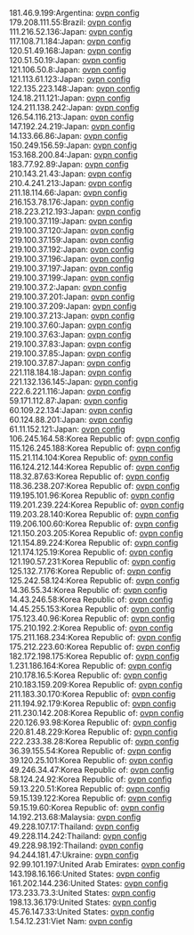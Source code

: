 181.46.9.199:Argentina: [ovpn config](vpn/181_46_9_199.ovpn)  
179.208.111.55:Brazil: [ovpn config](vpn/179_208_111_55.ovpn)  
111.216.52.136:Japan: [ovpn config](vpn/111_216_52_136.ovpn)  
117.108.71.184:Japan: [ovpn config](vpn/117_108_71_184.ovpn)  
120.51.49.168:Japan: [ovpn config](vpn/120_51_49_168.ovpn)  
120.51.50.19:Japan: [ovpn config](vpn/120_51_50_19.ovpn)  
121.106.50.8:Japan: [ovpn config](vpn/121_106_50_8.ovpn)  
121.113.61.123:Japan: [ovpn config](vpn/121_113_61_123.ovpn)  
122.135.223.148:Japan: [ovpn config](vpn/122_135_223_148.ovpn)  
124.18.211.121:Japan: [ovpn config](vpn/124_18_211_121.ovpn)  
124.211.138.242:Japan: [ovpn config](vpn/124_211_138_242.ovpn)  
126.54.116.213:Japan: [ovpn config](vpn/126_54_116_213.ovpn)  
147.192.24.219:Japan: [ovpn config](vpn/147_192_24_219.ovpn)  
14.133.66.86:Japan: [ovpn config](vpn/14_133_66_86.ovpn)  
150.249.156.59:Japan: [ovpn config](vpn/150_249_156_59.ovpn)  
153.168.200.84:Japan: [ovpn config](vpn/153_168_200_84.ovpn)  
183.77.92.89:Japan: [ovpn config](vpn/183_77_92_89.ovpn)  
210.143.21.43:Japan: [ovpn config](vpn/210_143_21_43.ovpn)  
210.4.241.213:Japan: [ovpn config](vpn/210_4_241_213.ovpn)  
211.18.114.66:Japan: [ovpn config](vpn/211_18_114_66.ovpn)  
216.153.78.176:Japan: [ovpn config](vpn/216_153_78_176.ovpn)  
218.223.212.193:Japan: [ovpn config](vpn/218_223_212_193.ovpn)  
219.100.37.119:Japan: [ovpn config](vpn/219_100_37_119.ovpn)  
219.100.37.120:Japan: [ovpn config](vpn/219_100_37_120.ovpn)  
219.100.37.159:Japan: [ovpn config](vpn/219_100_37_159.ovpn)  
219.100.37.192:Japan: [ovpn config](vpn/219_100_37_192.ovpn)  
219.100.37.196:Japan: [ovpn config](vpn/219_100_37_196.ovpn)  
219.100.37.197:Japan: [ovpn config](vpn/219_100_37_197.ovpn)  
219.100.37.199:Japan: [ovpn config](vpn/219_100_37_199.ovpn)  
219.100.37.2:Japan: [ovpn config](vpn/219_100_37_2.ovpn)  
219.100.37.201:Japan: [ovpn config](vpn/219_100_37_201.ovpn)  
219.100.37.209:Japan: [ovpn config](vpn/219_100_37_209.ovpn)  
219.100.37.213:Japan: [ovpn config](vpn/219_100_37_213.ovpn)  
219.100.37.60:Japan: [ovpn config](vpn/219_100_37_60.ovpn)  
219.100.37.63:Japan: [ovpn config](vpn/219_100_37_63.ovpn)  
219.100.37.83:Japan: [ovpn config](vpn/219_100_37_83.ovpn)  
219.100.37.85:Japan: [ovpn config](vpn/219_100_37_85.ovpn)  
219.100.37.87:Japan: [ovpn config](vpn/219_100_37_87.ovpn)  
221.118.184.18:Japan: [ovpn config](vpn/221_118_184_18.ovpn)  
221.132.136.145:Japan: [ovpn config](vpn/221_132_136_145.ovpn)  
222.6.221.116:Japan: [ovpn config](vpn/222_6_221_116.ovpn)  
59.171.112.87:Japan: [ovpn config](vpn/59_171_112_87.ovpn)  
60.109.22.134:Japan: [ovpn config](vpn/60_109_22_134.ovpn)  
60.124.88.201:Japan: [ovpn config](vpn/60_124_88_201.ovpn)  
61.11.152.121:Japan: [ovpn config](vpn/61_11_152_121.ovpn)  
106.245.164.58:Korea Republic of: [ovpn config](vpn/106_245_164_58.ovpn)  
115.126.245.188:Korea Republic of: [ovpn config](vpn/115_126_245_188.ovpn)  
115.21.114.104:Korea Republic of: [ovpn config](vpn/115_21_114_104.ovpn)  
116.124.212.144:Korea Republic of: [ovpn config](vpn/116_124_212_144.ovpn)  
118.32.87.63:Korea Republic of: [ovpn config](vpn/118_32_87_63.ovpn)  
118.36.238.207:Korea Republic of: [ovpn config](vpn/118_36_238_207.ovpn)  
119.195.101.96:Korea Republic of: [ovpn config](vpn/119_195_101_96.ovpn)  
119.201.239.224:Korea Republic of: [ovpn config](vpn/119_201_239_224.ovpn)  
119.203.28.140:Korea Republic of: [ovpn config](vpn/119_203_28_140.ovpn)  
119.206.100.60:Korea Republic of: [ovpn config](vpn/119_206_100_60.ovpn)  
121.150.203.205:Korea Republic of: [ovpn config](vpn/121_150_203_205.ovpn)  
121.154.89.224:Korea Republic of: [ovpn config](vpn/121_154_89_224.ovpn)  
121.174.125.19:Korea Republic of: [ovpn config](vpn/121_174_125_19.ovpn)  
121.190.57.231:Korea Republic of: [ovpn config](vpn/121_190_57_231.ovpn)  
125.132.7.176:Korea Republic of: [ovpn config](vpn/125_132_7_176.ovpn)  
125.242.58.124:Korea Republic of: [ovpn config](vpn/125_242_58_124.ovpn)  
14.36.55.34:Korea Republic of: [ovpn config](vpn/14_36_55_34.ovpn)  
14.43.246.58:Korea Republic of: [ovpn config](vpn/14_43_246_58.ovpn)  
14.45.255.153:Korea Republic of: [ovpn config](vpn/14_45_255_153.ovpn)  
175.123.40.96:Korea Republic of: [ovpn config](vpn/175_123_40_96.ovpn)  
175.210.192.2:Korea Republic of: [ovpn config](vpn/175_210_192_2.ovpn)  
175.211.168.234:Korea Republic of: [ovpn config](vpn/175_211_168_234.ovpn)  
175.212.223.60:Korea Republic of: [ovpn config](vpn/175_212_223_60.ovpn)  
182.172.198.175:Korea Republic of: [ovpn config](vpn/182_172_198_175.ovpn)  
1.231.186.164:Korea Republic of: [ovpn config](vpn/1_231_186_164.ovpn)  
210.178.16.5:Korea Republic of: [ovpn config](vpn/210_178_16_5.ovpn)  
210.183.159.209:Korea Republic of: [ovpn config](vpn/210_183_159_209.ovpn)  
211.183.30.170:Korea Republic of: [ovpn config](vpn/211_183_30_170.ovpn)  
211.194.92.179:Korea Republic of: [ovpn config](vpn/211_194_92_179.ovpn)  
211.230.142.208:Korea Republic of: [ovpn config](vpn/211_230_142_208.ovpn)  
220.126.93.98:Korea Republic of: [ovpn config](vpn/220_126_93_98.ovpn)  
220.81.48.229:Korea Republic of: [ovpn config](vpn/220_81_48_229.ovpn)  
222.233.38.28:Korea Republic of: [ovpn config](vpn/222_233_38_28.ovpn)  
36.39.155.54:Korea Republic of: [ovpn config](vpn/36_39_155_54.ovpn)  
39.120.25.101:Korea Republic of: [ovpn config](vpn/39_120_25_101.ovpn)  
49.246.34.47:Korea Republic of: [ovpn config](vpn/49_246_34_47.ovpn)  
58.124.24.92:Korea Republic of: [ovpn config](vpn/58_124_24_92.ovpn)  
59.13.220.51:Korea Republic of: [ovpn config](vpn/59_13_220_51.ovpn)  
59.15.139.122:Korea Republic of: [ovpn config](vpn/59_15_139_122.ovpn)  
59.15.19.60:Korea Republic of: [ovpn config](vpn/59_15_19_60.ovpn)  
14.192.213.68:Malaysia: [ovpn config](vpn/14_192_213_68.ovpn)  
49.228.107.17:Thailand: [ovpn config](vpn/49_228_107_17.ovpn)  
49.228.114.242:Thailand: [ovpn config](vpn/49_228_114_242.ovpn)  
49.228.98.192:Thailand: [ovpn config](vpn/49_228_98_192.ovpn)  
94.244.181.47:Ukraine: [ovpn config](vpn/94_244_181_47.ovpn)  
92.99.101.197:United Arab Emirates: [ovpn config](vpn/92_99_101_197.ovpn)  
143.198.16.166:United States: [ovpn config](vpn/143_198_16_166.ovpn)  
161.202.144.236:United States: [ovpn config](vpn/161_202_144_236.ovpn)  
173.233.73.3:United States: [ovpn config](vpn/173_233_73_3.ovpn)  
198.13.36.179:United States: [ovpn config](vpn/198_13_36_179.ovpn)  
45.76.147.33:United States: [ovpn config](vpn/45_76_147_33.ovpn)  
1.54.12.231:Viet Nam: [ovpn config](vpn/1_54_12_231.ovpn)  

